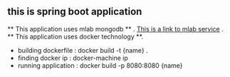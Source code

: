 ## this is spring boot application
** This application uses mlab mongodb ** .
[This is a link to mlab service](https://mlab.com/home) .  
** This application uses docker technology **.  
* building dockerfile : docker build -t {name} .   
* finding docker ip : docker-machine ip
* running application : docker build -p 8080:8080 {name}

